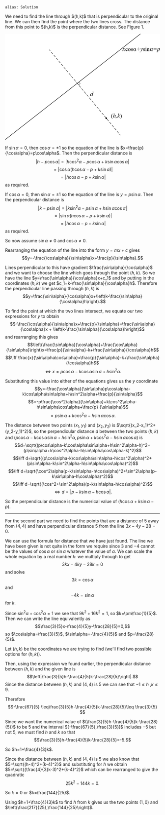 ````
alias: Solution
````
<div class="chalk">
We need to find the line through $(h,k)$ that is perpendicular to the original line. We can then find the point where the two lines cross. The distance from this point to $(h,k)$ is the perpendicular distance. See Figure 1.

![Figure 1](Q15solutionfigure1.png)

</div>

If $\sin\alpha=0$, then $\cos\alpha=\pm1$ so the equation of the line is $x=\frac{p}{\cos\alpha}=p\cos\alpha$. Then the perpendicular distance is $$|h-p\cos\alpha|=|h\cos^2\alpha-p\cos\alpha +k\sin\alpha\cos\alpha|$$ $$=|\cos\alpha(h\cos\alpha-p +k\sin\alpha)|$$ $$=|h\cos\alpha-p +k\sin\alpha|$$ as required.

If $\cos\alpha = 0$, then $\sin\alpha = \pm 1$ so the equation of the line is $y = p \sin \alpha$.  Then the perpendicular distance is
$$|k - p \sin \alpha| = |k\sin^2 \alpha - p \sin \alpha + h \sin \alpha \cos \alpha|$$
$$= |\sin\alpha (h \cos\alpha - p + k \sin\alpha)|$$
$$= |h \cos\alpha - p + k \sin\alpha|$$
as required.

So now assume $\sin\alpha\not=0$ and $\cos\alpha \not = 0$.

Rearranging the equation of the line into the form $y=mx+c$ gives $$y=-\frac{\cos\alpha}{\sin\alpha}x+\frac{p}{\sin\alpha}.$$

Lines perpendicular to this have gradient $\frac{\sin\alpha}{\cos\alpha}$ and we want to choose the line which goes through the point $(h,k)$. So we have the line $y=\frac{\sin\alpha}{\cos\alpha}x+c_1$ and by putting in the coordinates $(h,k)$ we get $c_1=k-\frac{\sin\alpha}{\cos\alpha}h$. Therefore the perpendicular line passing through $(h,k)$ is $$y=\frac{\sin\alpha}{\cos\alpha}x+\left(k-\frac{\sin\alpha}{\cos\alpha}h\right).$$

To find the point at which the two lines intersect, we equate our two expressions for $y$ to obtain $$-\frac{\cos\alpha}{\sin\alpha}x+\frac{p}{\sin\alpha}=\frac{\sin\alpha}{\cos\alpha}x + \left(k-\frac{\sin\alpha}{\cos\alpha}h\right)$$
and rearranging this gives 
$$\left(\frac{\sin\alpha}{\cos\alpha}+\frac{\cos\alpha}{\sin\alpha}\right)x=\frac{p}{\sin\alpha}-k+\frac{\sin\alpha}{\cos\alpha}h$$ 
$$\iff \frac{x}{\sin\alpha\cos\alpha}=\frac{p}{\sin\alpha}-k+\frac{\sin\alpha}{\cos\alpha}h$$
$$\iff x=p\cos\alpha-k\cos\alpha\sin\alpha+h\sin^2\alpha.$$

Substituting this value into either of the equations gives us the $y$ coordinate $$y=-\frac{\cos\alpha}{\sin\alpha}p\cos\alpha-k\cos\alpha\sin\alpha+h\sin^2\alpha+\frac{p}{\sin\alpha}$$ $$=-p\frac{\cos^2\alpha}{\sin\alpha}+k\cos^2\alpha-h\sin\alpha\cos\alpha+\frac{p}
{\sin\alpha}$$ $$=p\sin\alpha+k\cos^2\alpha-h\sin\alpha\cos\alpha.$$

The distance between two points $(x_1,y_1)$ and $(x_2,y_2)$ is $\sqrt{(x_2-x_1)^2+(y_2-y_1)^2}$, so the perpendicular distance $d$ between the two points $(h,k)$ and $(p \cos \alpha - k \cos \alpha \sin \alpha + h \sin^2 \alpha, p \sin \alpha + k \cos^2 \alpha - h \sin \alpha \cos \alpha)$ is $$d=\sqrt{(p\cos\alpha-k\cos\alpha\sin\alpha+h\sin^2\alpha-h)^2+(p\sin\alpha+k\cos^2\alpha-h\sin\alpha\cos\alpha-k)^2}$$
$$\iff d=\sqrt{(p\cos\alpha-k\cos\alpha\sin\alpha-h\cos^2\alpha)^2+(p\sin\alpha-k\sin^2\alpha-h\sin\alpha\cos\alpha)^2}$$
$$\iff d=\sqrt{\cos^2\alpha(p-k\sin\alpha-h\cos\alpha)^2+\sin^2\alpha(p-k\sin\alpha-h\cos\alpha)^2}$$ 
$$\iff d=\sqrt{(\cos^2+\sin^2\alpha)(p-k\sin\alpha-h\cos\alpha)^2}$$
$$\iff d=|p-k\sin\alpha-h\cos\alpha|.$$

So the perpendicular distance is the numerical value of $(h\cos\alpha+k\sin\alpha-p)$.

* * *

For the second part we need to find the points that are a distance of $5$ away from $(4,4)$ and have perpendicular distance $5$ from the line $3x-4y-28=0$.

We can use the formula for distance that we have just found. The line we have been given is not quite in the form we require since $3$ and $-4$ cannot be the values of $\cos\alpha$ or $\sin\alpha$ whatever the value of $\alpha$. We can scale the whole equation by a real number $k$: we multiply through to get $$3kx-4ky-28k = 0$$ and solve $$3k=\cos\alpha$$ and $$-4k=\sin\alpha$$ for $k$.

Since $\sin^2\alpha+\cos^2\alpha=1$ we see that $9k^2+16k^2=1$, so $k=\pm\frac{1}{5}$. Then we can write the line equivalently as $$\frac{3}{5}x-\frac{4}{5}y-\frac{28}{5}=0,$$ so $\cos\alpha=\frac{3}{5}$, $\sin\alpha=-\frac{4}{5}$ and $p=\frac{28}{5}$.

Let $(h,k)$ be the coordinates we are trying to find (we'll find two possible options for $(h,k)$).

Then, using the expression we found earlier, the perpendicular distance between $(h,k)$ and the given line is $$\left|\frac{3}{5}h-\frac{4}{5}k-\frac{28}{5}\right|.$$
Since the distance between $(h,k)$ and $(4,4)$ is $5$ we can see that $-1\leq h$ ,$k\leq9$.

Therefore $$-\frac{67}{5} \leq\frac{3}{5}h-\frac{4}{5}k-\frac{28}{5}\leq \frac{3}{5} $$

Since we want the numerical value of $(\frac{3}{5}h-\frac{4}{5}k-\frac{28}{5})$ to be $5$ and the interval $[-\frac{67}{5},\frac{3}{5}]$ includes $-5$ but not $5$, we must find $h$ and $k$ so that $$\frac{3}{5}h-\frac{4}{5}k-\frac{28}{5}=-5.$$

So $h=1+\frac{4}{3}k$.

Since the distance between $(h,k)$ and $(4,4)$ is $5$ we also know that $5=\sqrt{(h-4)^2+(k-4)^2}$ and substituting for $h$ we obtain $5=\sqrt{(\frac{4}{3}k-3)^2+(k-4)^2}$ which can be rearranged to give the quadratic $$25k^2-144k=0.$$

So $k=0$ or $k=\frac{144}{25}$.

Using $h=1+\frac{4}{3}k$ to find $h$ from $k$ gives us the two points $(1,0)$ and $\left(\frac{217}{25},\frac{144}{25}\right)$.
